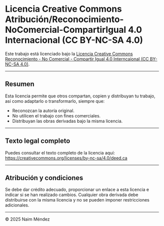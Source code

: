 # Licencia Creative Commons Atribución/Reconocimiento-NoComercial-CompartirIgual 4.0 Internacional (CC BY-NC-SA 4.0)

Este trabajo está licenciado bajo la [Licencia Creative Commons Reconocimiento - No Comercial - Compartir Igual 4.0 Interncaional (CC BY-NC-SA 4.0)](https://creativecommons.org/licenses/by-nc-sa/4.0/deed.ca).

---

## Resumen

Esta licencia permite que otros compartan, copien y distribuyan tu trabajo, así como adaptarlo o transformarlo, siempre que:  

- Reconozcan la autoría original.  
- No utilicen el trabajo con fines comerciales.  
- Distribuyan las obras derivadas bajo la misma licencia.  

---

## Texto legal completo

Puedes consultar el texto completo de la licencia aquí:  
https://creativecommons.org/licenses/by-nc-sa/4.0/deed.ca

---

## Atribución y condiciones

Se debe dar crédito adecuado, proporcionar un enlace a esta licencia e indicar si se han realizado cambios. Cualquier obra derivada debe distribuirse con la misma licencia y no se pueden imponer restricciones adicionales.

---

© 2025 Naim Méndez
